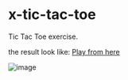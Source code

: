 # x-tic-tac-toe

Tic Tac Toe exercise.

the result look like: [Play from here](https://yassermorteza.github.io/x-tic-tac-toe/)

![image](https://user-images.githubusercontent.com/28436794/30771025-d11acfae-a03e-11e7-9eb1-5f66d012241a.png) 

